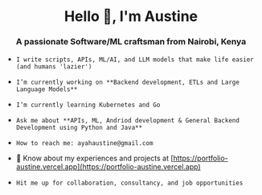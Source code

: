 <h1 align="center">Hello 👋, I'm Austine </h1>
<h3 align="center">A passionate Software/ML craftsman from Nairobi, Kenya</h3>

- ```
  I write scripts, APIs, ML/AI, and LLM models that make life easier (and humans 'lazier')
  ```
  
- ```
  I’m currently working on **Backend development, ETLs and Large Language Models**
  ```
  
- ```
  I’m currently learning Kubernetes and Go
  ```
  
- ```
  Ask me about **APIs, ML, Andriod development & General Backend Development using Python and Java**
  ```
  
- ```
  How to reach me: ayahaustine@gmail.com
  ```
  
- 📄 Know about my experiences and projects at [https://portfolio-austine.vercel.app](https://portfolio-austine.vercel.app)

- ```
  Hit me up for collaboration, consultancy, and job opportunities
  ```
